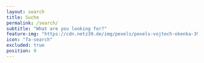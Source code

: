 ```yaml
---
layout: search
title: Suche
permalink: /search/
subtitle: "What are you looking for?"
feature-img: "https://cdn.netz39.de/img/pexels/pexels-vojtech-okenka-392018.jpg"
icon: "fa-search"
excluded: true
position: 9
---
```


